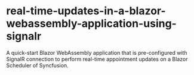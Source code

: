 # real-time-updates-in-a-blazor-webassembly-application-using-signalr
A quick-start Blazor WebAssembly application that is pre-configured with SignalR connection to perform real-time appointment updates on a Blazor Scheduler of Syncfusion.
